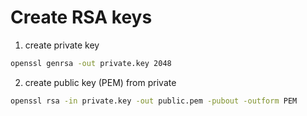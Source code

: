 # Create RSA keys

1. create private key

  ```bash
  openssl genrsa -out private.key 2048  
  ```

2. create public key (PEM) from private

  ```bash
  openssl rsa -in private.key -out public.pem -pubout -outform PEM
  ```
